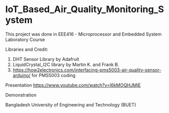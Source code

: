 # IoT_Based_Air_Quality_Monitoring_System

This project was done in EEE416 - Microprocessor and Embedded System Laboratory Course 

Libraries and Credit:
1. DHT Sensor Library by Adafruit
2. LiquidCrystal_I2C library by Martin K. and Frank B.
3. https://how2electronics.com/interfacing-pms5003-air-quality-sensor-arduino/    for PMS5003 coding

Presentation
https://www.youtube.com/watch?v=l6kMOQHJMjE

Demonstration


Bangladesh University of Engineering and Technology (BUET)

